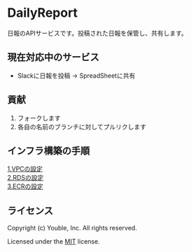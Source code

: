 # DailyReport

日報のAPIサービスです。投稿された日報を保管し、共有します。

## 現在対応中のサービス

* Slackに日報を投稿 → SpreadSheetに共有

## 貢献

1. フォークします
2. 各自の名前のブランチに対してプルリクします

## インフラ構築の手順

[1.VPCの設定](doc/vpc.md)<br>
[2.RDSの設定](doc/rds.md)<br>
[3.ECRの設定](doc/ecr.md)

## ライセンス

Copyright (c) Youble, Inc. All rights reserved.

Licensed under the [MIT](LICENSE.txt) license.
